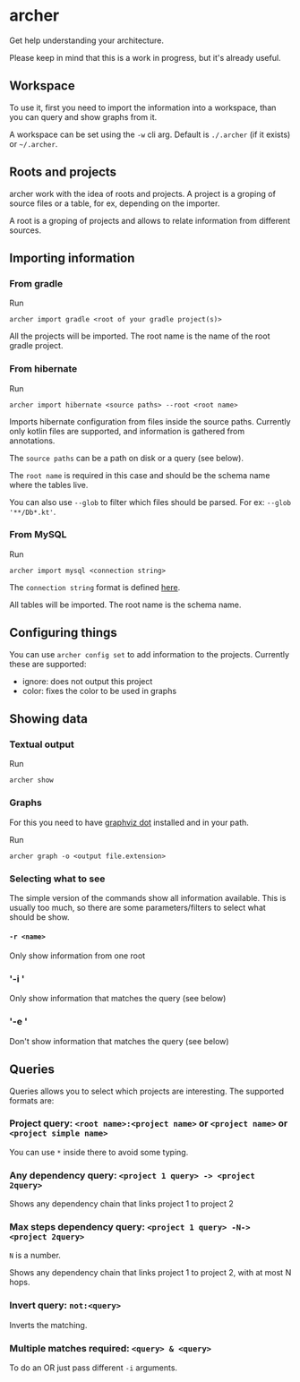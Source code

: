 # archer
Get help understanding your architecture.

Please keep in mind that this is a work in progress, but it's already useful.

## Workspace
To use it, first you need to import the information into a workspace, than 
you can query and show graphs from it. 

A workspace can be set using the `-w` cli arg. Default is `./.archer` (if it exists) or `~/.archer`.

## Roots and projects

archer work with the idea of roots and projects. A project is a groping of source files or a 
table, for ex, depending on the importer.

A root is a groping of projects and allows to relate information from different sources.

## Importing information

### From gradle

Run
```
archer import gradle <root of your gradle project(s)>
```

All the projects will be imported. The root name is the name of the root gradle project.


### From hibernate

Run
```
archer import hibernate <source paths> --root <root name>
```

Imports hibernate configuration from files inside the source paths. Currently only
kotlin files are supported, and information is gathered from annotations. 

The `source paths` can be a path on disk or a query (see below).

The `root name` is required in this case and should be the schema name where the tables live.

You can also use `--glob` to filter which files should be parsed. For ex: `--glob '**/Db*.kt'`.


### From MySQL

Run
```
archer import mysql <connection string>
```

The `connection string` format is defined [here](https://github.com/go-sql-driver/mysql#dsn-data-source-name).

All tables will be imported. The root name is the schema name.


## Configuring things 

You can use `archer config set` to add information to the projects. 
Currently these are supported:
 - ignore: does not output this project
 - color: fixes the color to be used in graphs


## Showing data

### Textual output

Run
```
archer show
```

### Graphs

For this you need to have [graphviz dot](https://graphviz.org/) installed and in your path.

Run
```
archer graph -o <output file.extension>
```

### Selecting what to see

The simple version of the commands show all information available. This is usually too much, so
there are some parameters/filters to select what should be show.

#### `-r <name>`
Only show information from one root

### '-i <query>'
Only show information that matches the query (see below)

### '-e <query>'
Don't show information that matches the query (see below)

## Queries

Queries allows you to select which projects are interesting. The supported formats are:

### Project query: `<root name>:<project name>` or `<project name>` or `<project simple name>`
You can use `*` inside there to avoid some typing.

### Any dependency query: `<project 1 query> -> <project 2query>`
Shows any dependency chain that links project 1 to project 2

### Max steps dependency query: `<project 1 query> -N-> <project 2query>`
`N` is a number.

Shows any dependency chain that links project 1 to project 2, with at most N hops.

### Invert query: `not:<query>`
Inverts the matching.

### Multiple matches required: `<query> & <query>`
To do an OR just pass different `-i` arguments.







